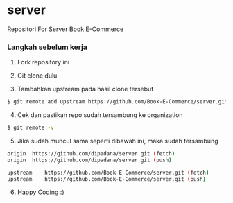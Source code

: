# server
Repositori For Server Book E-Commerce

### Langkah sebelum kerja
1. Fork repository ini

2. Git clone dulu

3. Tambahkan upstream pada hasil clone tersebut

```sh
$ git remote add upstream https://github.com/Book-E-Commerce/server.git
```

4. Cek dan pastikan repo sudah tersambung ke organization

```sh
$ git remote -v
```

5. Jika sudah muncul sama seperti dibawah ini, maka sudah tersambung

```sh
origin	https://github.com/dipadana/server.git (fetch)
origin	https://github.com/dipadana/server.git (push)

upstream	https://github.com/Book-E-Commerce/server.git (fetch)
upstream	https://github.com/Book-E-Commerce/server.git (push)
```

6. Happy Coding :)
